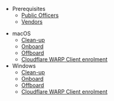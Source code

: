 * Prerequisites
  * [Public Officers](prerequisites-for-onboarding-po-to-seed)
  * [Vendors](prerequisites-for-onboarding-vendors-to-seed)
<!--* SEED onboarding-->
* macOS
  * [Clean-up](seed-pre-onboarding-clean-up-instructions-for-macos)
  * [Onboard](seed-onboarding-instructions-for-macos)
  * [Offboard](seed-offboarding-instructions-for-macos)
  * [Cloudflare WARP Client enrolment](cloudflare-warp-client-enrollment-macos)
* Windows  
  * [Clean-up](seed-pre-onboarding-clean-up-instructions-for-windows)
  * [Onboard](seed-onboarding-instructions-windows)
  * [Offboard](seed-offboarding-instructions-for-windows)
  * [Cloudflare WARP Client enrolment](cloudflare-warp-client-enrollment-windows)
